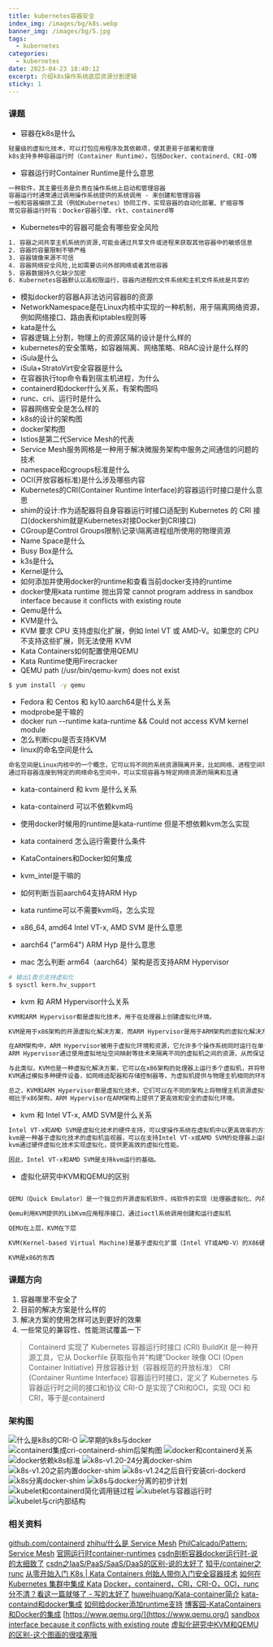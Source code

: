 ```yaml
---
title: kubernetes容器安全
index_img: /images/bg/k8s.webp
banner_img: /images/bg/5.jpg
tags:
  - kubernetes
categories:
  - kubernetes
date: 2023-04-23 18:40:12
excerpt: 介绍k8s操作系统底层资源分割逻辑
sticky: 1
---
```



### 课题

- 容器在k8s是什么

``` bash
轻量级的虚拟化技术，可以打包应用程序及其依赖项，使其更易于部署和管理
k8s支持多种容器运行时（Container Runtime），包括Docker、containerd、CRI-O等
```

- 容器运行时Container Runtime是什么意思

``` txt
一种软件，其主要任务是负责在操作系统上启动和管理容器
容器运行时通常通过调用操作系统提供的系统调用 - 来创建和管理容器
一般和容器编排工具（例如Kubernetes）协同工作，实现容器的自动化部署、扩缩容等
常见容器运行时有：Docker容器引擎、rkt、containerd等
```

- Kubernetes中的容器可能会有哪些安全风险

``` txt
1. 容器之间共享主机系统的资源,可能会通过共享文件或进程来获取其他容器中的敏感信息
2. 容器的容量限制不够严格
3. 容器镜像来源不可信
4. 容器网络安全风险,比如需要访问外部网络或者其他容器
5. 容器数据持久化缺少加密
6. Kubernetes容器默认以高权限运行，容器内进程的文件系统和主机文件系统是共享的
```

- 模拟docker的容器A非法访问容器B的资源
- NetworkNamespace是在Linux内核中实现的一种机制，用于隔离网络资源，例如网络接口、路由表和iptables规则等
- kata是什么
- 容器逻辑上分割，物理上的资源区隔的设计是什么样的
- kubernetes的安全策略，如容器隔离、网络策略、RBAC设计是什么样的
- iSula是什么
- iSula+StratoVirt安全容器是什么
- 在容器执行top命令看到宿主机进程，为什么
- containerd和docker什么关系，有架构图吗
- runc、cri、运行时是什么
- 容器网络安全是怎么样的
- k8s的设计的架构图
- docker架构图
- Istios是第二代Service Mesh的代表
- Service Mesh服务网格是一种用于解决微服务架构中服务之间通信的问题的技术
- namespace和cgroups标准是什么
- OCI(开放容器标准)是什么涉及哪些内容
- Kubernetes的CRI(Container Runtime Interface)的容器运行时接口是什么意思
- shim的设计:作为适配器将自身容器运行时接口适配到 Kubernetes 的 CRI 接口(dockershim就是Kubernetes对接Docker到CRI接口)
- CGroup是Control Groups限制\记录\隔离进程组所使用的物理资源
- Name Space是什么
- Busy Box是什么
- k3s是什么
- Kernel是什么
- 如何添加并使用docker的runtime和查看当前docker支持的runtime
- docker使用kata runtime 抛出异常 cannot program address in sandbox interface because it conflicts with existing route
- Qemu是什么
- KVM是什么
- KVM 要求 CPU 支持虚拟化扩展，例如 Intel VT 或 AMD-V。如果您的 CPU 不支持这些扩展，则无法使用 KVM
- Kata Containers如何配置使用QEMU
- Kata Runtime使用Firecracker
- QEMU path (/usr/bin/qemu-kvm) does not exist
``` bash
$ yum install -y qemu
```
- Fedora 和 Centos 和 ky10.aarch64是什么关系
- modprobe是干嘛的
- docker run --runtime kata-runtime && Could not access KVM kernel module
- 怎么判断cpu是否支持KVM
- linux的命名空间是什么
``` bash
命名空间是Linux内核中的一个概念，它可以将不同的系统资源隔离开来，比如网络、进程空间等。
通过将容器连接到特定的网络命名空间中，可以实现容器与特定网络资源的隔离和互通
```

- kata-containerd 和 kvm 是什么关系
- kata-containerd 可以不依赖kvm吗
- 使用docker时候用的runtime是kata-runtime 但是不想依赖kvm怎么实现
- kata containerd 怎么运行需要什么条件
- KataContainers和Docker如何集成
- kvm_intel是干嘛的
- 如何判断当前aarch64支持ARM Hyp
- kata runtime可以不需要kvm吗，怎么实现
- x86_64, amd64	Intel VT-x, AMD SVM 是什么意思
- aarch64 ("arm64")	ARM Hyp 是什么意思

- mac 怎么判断 arm64（aarch64）架构是否支持ARM Hypervisor

``` bash
# 输出1表示支持虚拟化
$ sysctl kern.hv_support
```
- kvm 和 ARM Hypervisor什么关系

``` txt
KVM和ARM Hypervisor都是虚拟化技术，用于在处理器上创建虚拟化环境。

KVM是用于x86架构的开源虚拟化解决方案，而ARM Hypervisor是用于ARM架构的虚拟化解决方案。

在ARM架构中，ARM Hypervisor被用于虚拟化环境和资源，它允许多个操作系统同时运行在单个ARM处理器上，每个操作系统都在自己的虚拟机中运行。
ARM Hypervisor通过使用虚拟地址空间映射等技术来隔离不同的虚拟机之间的资源，从而保证每个虚拟机的安全性和独立性。

与此类似，KVM也是一种虚拟化解决方案，它可以在x86架构的处理器上运行多个虚拟机，并将物理资源映射到虚拟机中。
KVM通过模拟多种硬件设备，如网络适配器和存储控制器等，为虚拟机提供与物理主机相同的环境，从而保证虚拟机的稳定性和性能。

总之，KVM和ARM Hypervisor都是虚拟化技术，它们可以在不同的架构上将物理主机资源虚拟化为多个虚拟机，并支持多个操作系统同时运行。
相比于x86架构，ARM Hypervisor在ARM架构上提供了更高效和安全的虚拟化环境。
```

- kvm 和 Intel VT-x, AMD SVM是什么关系

``` txt
Intel VT-x和AMD SVM是虚拟化技术的硬件支持，可以使操作系统在虚拟机中以更高效率的方式运行。
kvm是一种基于虚拟化技术的虚拟机监视器，可以在支持Intel VT-x或AMD SVM的处理器上运行。
kvm通过硬件虚拟化技术实现虚拟化，提供更高效的虚拟化性能。

因此，Intel VT-x和AMD SVM是支持kvm运行的基础。
```

- 虚拟化研究中KVM和QEMU的区别

``` txt

QEMU（Quick Emulator）是一个独立的开源虚拟机软件，纯软件的实现（处理器虚拟化、内存虚拟、虚拟设备模拟）

Qemu利用KVM提供的LibKvm应用程序接口，通过ioctl系统调用创建和运行虚拟机

QEMU在上层，KVM在下层

KVM(Kernel-based Virtual Machine)是基于虚拟化扩展（Intel VT或AMD-V）的X86硬件平台实现的Linux的全虚拟化解决方案

KVM是x86的东西
```

### 课题方向

1. 容器哪里不安全了
2. 目前的解决方案是什么样的
3. 解决方案的使用怎样可达到更好的效果
4. 一些常见的兼容性、性能测试覆盖一下

> Containerd 实现了 Kubernetes 容器运行时接口 (CRI)
> BuildKit 是一种开源工具，它从 Dockerfile 获取指令并“构建”Docker 映像
> OCI (Open Container Initiative) 开放容器计划（容器规范的开放标准）
> CRI (Container Runtime Interface) 容器运行时接口，定义了 Kubernetes 与容器运行时之间的接口和协议
> CRI-O 是实现了CRI和OCI，实现 OCI 和 CRI，等于是containerd

### 架构图

![什么是k8s的CRI-O](/images/什么是k8s的CRI-O.png)
![早期的k8s与docker](/images/早期的k8s与docker.png)
![containerd集成cri-containerd-shim后架构图](/images/containerd集成cri-containerd-shim后架构图.png)
![docker和containerd关系](/images/docker和containerd关系.png)
![docker依赖k8s标准](/images/docker依赖k8s标准.png)
![k8s-v1.20-24分离docker-shim](/images/k8s-v1.20-24分离docker-shim.png)
![k8s-v1.20之前内置docker-shim](/images/k8s-v1.20之前内置docker-shim.png)
![k8s-v1.24之后自行安装cri-dockerd](/images/k8s-v1.24之后自行安装cri-dockerd.png)
![k8s分离docker-shim](/images/k8s分离docker-shim.png)
![k8s与docker分离的初步计划](/images/k8s与docker分离的初步计划.png)
![kubelet和containerd简化调用链过程](/images/kubelet和containerd简化调用链过程.png)
![kubelet与容器运行时](/images/kubelet与容器运行时.png)
![kubelet与cri内部结构](/images/k8s分离docker-shim.png)

### 相关资料

[github.com/containerd](https://github.com/containerd/containerd/blob/main/docs/getting-started.md)
[zhihu/什么是 Service Mesh](https://zhuanlan.zhihu.com/p/61901608)
[PhilCalcado/Pattern: Service Mesh](https://philcalcado.com/2017/08/03/pattern_service_mesh.html)
[官网运行时container-runtimes](https://kubernetes.io/zh-cn/docs/setup/production-environment/container-runtimes/)
[csdn剖析容器docker运行时-说的太细致了](https://blog.csdn.net/m0_57776598/article/details/126963904)
[csdn之IaaS/PaaS/SaaS/DaaS的区别-说的太好了](https://blog.csdn.net/yangyijun1990/article/details/108694011)
[知乎/container之runc](https://zhuanlan.zhihu.com/p/279747954)
[从零开始入门 K8s | Kata Containers 创始人带你入门安全容器技术](https://zhuanlan.zhihu.com/p/122247284)
[如何在 Kubernetes 集群中集成 Kata](https://cloud.tencent.com/developer/article/1730700)
[Docker，containerd，CRI，CRI-O，OCI，runc 分不清？看这一篇就够了 - 写的太好了](https://www.dtstack.com/bbs/article/258)
[huweihuang/Kata-container简介](https://www.huweihuang.com/kubernetes-notes/runtime/kata/kata-container.html)
[kata-containd和docker集成](https://blog.51cto.com/u_11979904/5676073)
[如何给docker添加runtime支持](https://blog.51cto.com/u_11979904/5676073)
[博客园-KataContainers和Docker的集成](https://www.cnblogs.com/fanqisoft/p/12096904.html)
[https://www.qemu.org/](https://www.qemu.org/)
[sandbox interface because it conflicts with existing route](https://github.com/kata-containers/runtime/issues/935)
[虚拟化研究中KVM和QEMU的区别-这个图画的很哇塞哦](https://www.scholat.com/vpost.html?pid=7294)